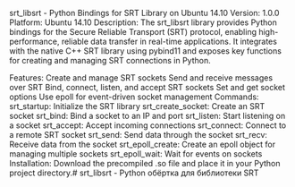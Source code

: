 srt_libsrt - Python Bindings for SRT Library on Ubuntu 14.10
Version: 1.0.0
Platform: Ubuntu 14.10
Description:
The srt_libsrt library provides Python bindings for the Secure Reliable Transport (SRT) protocol, enabling high-performance, reliable data transfer in real-time applications. It integrates with the native C++ SRT library using pybind11 and exposes key functions for creating and managing SRT connections in Python.

Features:
Create and manage SRT sockets
Send and receive messages over SRT
Bind, connect, listen, and accept SRT sockets
Set and get socket options
Use epoll for event-driven socket management
Commands:
srt_startup: Initialize the SRT library
srt_create_socket: Create an SRT socket
srt_bind: Bind a socket to an IP and port
srt_listen: Start listening on a socket
srt_accept: Accept incoming connections
srt_connect: Connect to a remote SRT socket
srt_send: Send data through the socket
srt_recv: Receive data from the socket
srt_epoll_create: Create an epoll object for managing multiple sockets
srt_epoll_wait: Wait for events on sockets
Installation:
Download the precompiled .so file and place it in your Python project directory.# srt_libsrt - Python обёртка для библиотеки SRT
